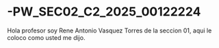 # -PW_SEC02_C2_2025_00122224

Hola profesor soy Rene Antonio Vasquez Torres de la seccion 01, aqui le coloco como usted me dijo.